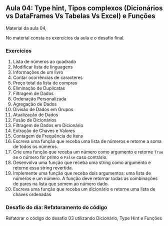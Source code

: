 ## Aula 04: Type hint, Tipos complexos (Dicionários vs DataFrames Vs Tabelas Vs Excel) e Funções

Material da aula 04, 

No material consta os exercícios da aula e o desafio final.

### Exercícios

1. Lista de números ao quadrado
2. Modificar lista de linguagens
3. Informações de um livro
4. Contar ocorrências de caracteres
5. Preço total da lista de compras
6. Eliminação de Duplicatas
7. Filtragem de Dados
8. Ordenação Personalizada
9. Agregação de Dados
10. Divisão de Dados em Grupos
11. Atualização de Dados
12. Fusão de Dicionários
13. Filtragem de Dados em Dicionário
14. Extração de Chaves e Valores
15. Contagem de Frequência de Itens
16. Escreva uma função que receba uma lista de números e retorne a soma de todos os números.
17. Crie uma função que receba um número como argumento e retorne `True` se o número for primo e `False` caso contrário.
18. Desenvolva uma função que receba uma string como argumento e retorne essa string revertida.
19. Implemente uma função que receba dois argumentos: uma lista de números e um número. A função deve retornar todas as combinações de pares na lista que somem ao número dado.
20. Escreva uma função que receba um dicionário e retorne uma lista de chaves ordenadas


### Desafio do dia: Refatoramento do código

Refatorar o código do desafio 03 utilizando Dicionário, Type Hint e Funções


